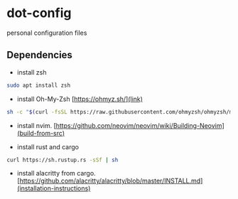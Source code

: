 # dot-config
personal configuration files

## Dependencies

- install zsh
```bash
sudo apt install zsh
```

- install Oh-My-Zsh [https://ohmyz.sh/](link)
```bash
sh -c "$(curl -fsSL https://raw.githubusercontent.com/ohmyzsh/ohmyzsh/master/tools/install.sh)"
```

- install nvim. [https://github.com/neovim/neovim/wiki/Building-Neovim](build-from-src)

- install rust and cargo
```bash
curl https://sh.rustup.rs -sSf | sh
```

- install alacritty from cargo. [https://github.com/alacritty/alacritty/blob/master/INSTALL.md](installation-instructions)
